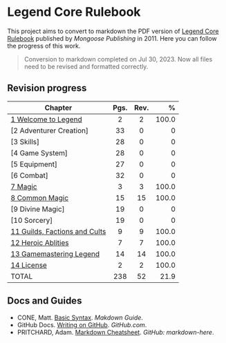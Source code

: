 # Legend Core Rulebook

This project aims to convert to markdown the PDF version of [Legend Core Rulebook](https://www.mongoosepublishing.com/products/legend-core-rulebook?variant=42088757854455) published by _Mongoose Publishing_ in 2011. Here you can follow the progress of this work.

> Conversion to markdown completed on Jul 30, 2023. Now all files need to be revised and formatted correctly.

## Revision progress

| Chapter | Pgs. | Rev. |    %  |
|---------|:----:|:----:|------:|
| [1 Welcome to Legend](./1%20Welcome%20to%20Legend.md) | 2 | 2 |100.0 |
| [2 Adventurer Creation] | 33 | 0 | 0 |
| [3 Skills] | 28 | 0 | 0 |
| [4 Game System] | 28 | 0 | 0 |
| [5 Equipment] | 27 | 0 | 0 |
| [6 Combat] | 32 | 0 | 0 |
| [7 Magic](./7%20Magic.md) | 3 | 3 | 100.0 |
| [8 Common Magic](./8%20Common%20Magic.md) | 15 | 15 | 100.0 |
| [9 Divine Magic] | 19 | 0 | 0 |
| [10 Sorcery] | 19 | 0 | 0 |
| [11 Guilds, Factions and Cults](./11%20Guilds,%20Factions%20and%20Cults.md) | 9 | 9 | 100.0 |
| [12 Heroic Ablities](./12%20Heroic%20Abilities.md) | 7 | 7 | 100.0 |
| [13 Gamemastering Legend](./13%20Gamemastering%20Legend.md) | 14 | 14 | 100.0 |
| [14 License](./14%20License.md) | 2 | 2 | 100.0 |
| TOTAL | 238 | 52 | 21.9 |

## Docs and Guides

- CONE, Matt. [Basic Syntax](https://www.markdownguide.org/basic-syntax). *Makdown Guide*.
- GitHub Docs. [Writing on GitHub](https://docs.github.com/en/get-started/writing-on-github). _GitHub.com_.
- PRITCHARD, Adam. [Markdown Cheatsheet](https://github.com/adam-p/markdown-here/wiki/Markdown-Cheatsheet). _GitHub: markdown-here_.

